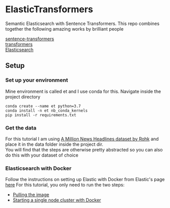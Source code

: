 # ElasticTransformers
Semantic Elasticsearch with Sentence Transformers. This repo combines together the following amazing works by brilliant people

[sentence-transformers](https://github.com/UKPLab/sentence-transformers)  
[transformers](https://github.com/huggingface/transformers)  
[Elasticsearch](https://www.elastic.co/home)

## Setup
### Set up your environment
Mine environment is called et and I use conda for this. Navigate inside the project directory
```
conda create --name et python=3.7  
conda install -n et nb_conda_kernels  
pip install -r requirements.txt
```

### Get the data
For this tutorial I am using [A Million News Headlines dataset by Rohk](https://www.kaggle.com/therohk/million-headlines "Kaggle A Million News Headlines") and place it in the data folder inside the project dir.   
You will find that the steps are otherwise pretty abstracted so you can also do this with your dataset of choice

### Elasticsearch with Docker
Follow the instructions on setting up Elastic with Docker from Elastic's page [here](https://www.elastic.co/guide/en/elasticsearch/reference/current/docker.html)
For this tutorial, you only need to run the two steps:
 - [Pulling the image](https://www.elastic.co/guide/en/elasticsearch/reference/current/docker.html#_pulling_the_image)
 - [Starting a single node cluster with Docker](https://www.elastic.co/guide/en/elasticsearch/reference/current/docker.html#docker-cli-run-dev-mode)
